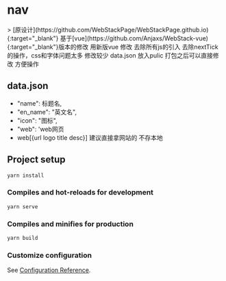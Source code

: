 # nav

<p>>
    [原设计](https://github.com/WebStackPage/WebStackPage.github.io){:target="_blank"}
    基于[vue](https://github.com/Anjaxs/WebStack-vue){:target="_blank"}版本的修改
    用新版vue 修改 去除所有js的引入 去除nextTick 的操作，css和字体问题太多 修改较少 
    data.json 放入pulic 打包之后可以直接修改 方便操作
</p>

## data.json
* "name": 标题名,
* "en_name": "英文名",
* "icon": "图标",
* "web": 'web网页
*  web[{url logo title desc}]  建议直接拿网站的 不存本地
## Project setup
```
yarn install
```

### Compiles and hot-reloads for development
```
yarn serve
```

### Compiles and minifies for production
```
yarn build
```

### Customize configuration
See [Configuration Reference](https://cli.vuejs.org/config/).
